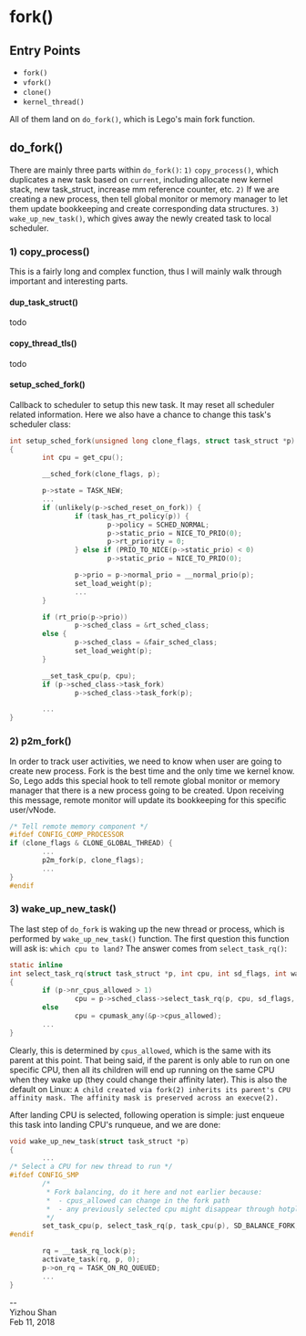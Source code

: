 # fork()

## Entry Points
- `fork()`
- `vfork()`
- `clone()`
- `kernel_thread()`

All of them land on `do_fork()`, which is Lego's main fork function.

## do_fork()

There are mainly three parts within `do_fork()`: `1)` `copy_process()`, which duplicates a new task based on `current`, including allocate new kernel stack, new task_struct, increase mm reference counter, etc. `2)` If we are creating a new process, then tell global monitor or memory manager to let them update bookkeeping and create corresponding data structures. `3)` `wake_up_new_task()`, which gives away the newly created task to local scheduler.

### 1) copy_process()
This is a fairly long and complex function, thus I will mainly walk through important and interesting parts.

#### dup_task_struct()
todo

#### copy_thread_tls()
todo

#### setup_sched_fork()
Callback to scheduler to setup this new task. It may reset all scheduler related information. Here we also have a chance to change this task's scheduler class:

```c
int setup_sched_fork(unsigned long clone_flags, struct task_struct *p)
{
        int cpu = get_cpu();

        __sched_fork(clone_flags, p);

        p->state = TASK_NEW;
        ...
        if (unlikely(p->sched_reset_on_fork)) {
                if (task_has_rt_policy(p)) {
                        p->policy = SCHED_NORMAL;
                        p->static_prio = NICE_TO_PRIO(0);
                        p->rt_priority = 0;
                } else if (PRIO_TO_NICE(p->static_prio) < 0)
                        p->static_prio = NICE_TO_PRIO(0);

                p->prio = p->normal_prio = __normal_prio(p);
                set_load_weight(p);
                ...
        }    

        if (rt_prio(p->prio))
                p->sched_class = &rt_sched_class;
        else {
                p->sched_class = &fair_sched_class;
                set_load_weight(p);
        }    

        __set_task_cpu(p, cpu);
        if (p->sched_class->task_fork)
                p->sched_class->task_fork(p);

        ...
}
```

### 2) p2m_fork()
In order to track user activities, we need to know when user are going to create new process. Fork is the best time and the only time we kernel know. So, Lego adds this special hook to tell remote global monitor or memory manager that there is a new process going to be created. Upon receiving this message, remote monitor will update its bookkeeping for this specific user/vNode.

```c
/* Tell remote memory component */
#ifdef CONFIG_COMP_PROCESSOR
if (clone_flags & CLONE_GLOBAL_THREAD) {
        ...
        p2m_fork(p, clone_flags);
        ...
}   
#endif

```

### 3) wake_up_new_task()
The last step of `do_fork` is waking up the new thread or process, which is performed by `wake_up_new_task()` function. The first question this function will ask is: `which cpu to land?` The answer comes from `select_task_rq()`:

```c
static inline
int select_task_rq(struct task_struct *p, int cpu, int sd_flags, int wake_flags)
{
        if (p->nr_cpus_allowed > 1)
                cpu = p->sched_class->select_task_rq(p, cpu, sd_flags, wake_flags);
        else
                cpu = cpumask_any(&p->cpus_allowed);
        ...
}
```

Clearly, this is determined by `cpus_allowed`, which is the same with its parent at this point. That being said, if the parent is only able to run on one specific CPU, then all its children will end up running on the same CPU when they wake up (they could change their affinity later). This is also the default on Linux: `A child created via fork(2) inherits its parent's CPU affinity mask. The affinity mask is preserved across an execve(2).`

After landing CPU is selected, following operation is simple: just enqueue this task into landing CPU's runqueue, and we are done:

```c
void wake_up_new_task(struct task_struct *p)
{
        ...
/* Select a CPU for new thread to run */
#ifdef CONFIG_SMP
        /*   
         * Fork balancing, do it here and not earlier because:
         *  - cpus_allowed can change in the fork path
         *  - any previously selected cpu might disappear through hotplug
         */
        set_task_cpu(p, select_task_rq(p, task_cpu(p), SD_BALANCE_FORK, 0));
#endif

        rq = __task_rq_lock(p);
        activate_task(rq, p, 0);
        p->on_rq = TASK_ON_RQ_QUEUED;
        ...
}
```

--  
Yizhou Shan  
Feb 11, 2018

